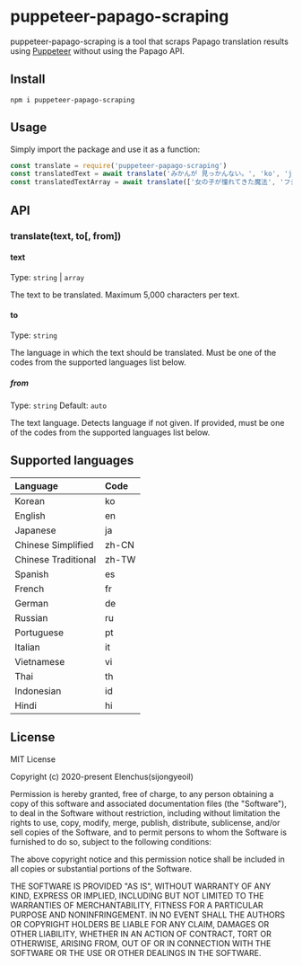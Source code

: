 # puppeteer-papago-scraping

puppeteer-papago-scraping is a tool that scraps Papago translation results using [Puppeteer](https://github.com/puppeteer/puppeteer) without using the Papago API.

## Install

```
npm i puppeteer-papago-scraping
```

## Usage

Simply import the package and use it as a function:

```javascript
const translate = require('puppeteer-papago-scraping')
const translatedText = await translate('みかんが 見っかんない。', 'ko', 'ja')
const translatedTextArray = await translate(['女の子が憧れてきた魔法', 'フシギは常識 超異世界', '唱えたらショウタイム'], 'ko', 'ja')
```

## API

### translate(text, to[, from])

#### text

Type: `string` | `array`

The text to be translated. Maximum 5,000 characters per text.

#### to

Type: `string`

The language in which the text should be translated. Must be one of the codes from the supported languages list below.

##### from

Type: `string` Default: `auto`

The text language. Detects language if not given. If provided, must be one of the codes from the supported languages list below.

## Supported languages

|Language|Code|
|:---|:---|
|Korean|ko|
|English|en|
|Japanese|ja|
|Chinese Simplified|zh-CN|
|Chinese Traditional|zh-TW|
|Spanish|es|
|French|fr|
|German|de|
|Russian|ru|
|Portuguese|pt|
|Italian|it|
|Vietnamese|vi|
|Thai|th|
|Indonesian|id|
|Hindi|hi|

## License

MIT License

Copyright (c) 2020-present Elenchus(sijongyeoil)

Permission is hereby granted, free of charge, to any person obtaining a copy
of this software and associated documentation files (the "Software"), to deal
in the Software without restriction, including without limitation the rights
to use, copy, modify, merge, publish, distribute, sublicense, and/or sell
copies of the Software, and to permit persons to whom the Software is
furnished to do so, subject to the following conditions:

The above copyright notice and this permission notice shall be included in all
copies or substantial portions of the Software.

THE SOFTWARE IS PROVIDED "AS IS", WITHOUT WARRANTY OF ANY KIND, EXPRESS OR
IMPLIED, INCLUDING BUT NOT LIMITED TO THE WARRANTIES OF MERCHANTABILITY,
FITNESS FOR A PARTICULAR PURPOSE AND NONINFRINGEMENT. IN NO EVENT SHALL THE
AUTHORS OR COPYRIGHT HOLDERS BE LIABLE FOR ANY CLAIM, DAMAGES OR OTHER
LIABILITY, WHETHER IN AN ACTION OF CONTRACT, TORT OR OTHERWISE, ARISING FROM,
OUT OF OR IN CONNECTION WITH THE SOFTWARE OR THE USE OR OTHER DEALINGS IN THE
SOFTWARE.
